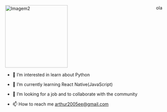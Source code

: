 <div style="display: flex; justify-content: space-between;">
    <!--img src="https://github.com/Arthur-byte-code/Arthur-byte-code/assets/152222113/3db37566-ed8a-4127-b4ad-464eb7c8c7c5" alt="Imagem1" width="200" height="200"-->
    <img src="https://github.com/Arthur-byte-code/Arthur-byte-code/assets/152222113/239ec863-aa9c-49c1-b68f-c6f794463356" alt="Imagem2" width="200" height="200"> <text> ola<text/>
</div>



- 👀 I’m interested in learn about Python 

  
- 🌱 I’m currently learning React Native(JavaScript)

  
- 💞️ I’m looking for a job and to collaborate with the community


  
- 📫 How to reach me arthur2005ee@gmail.com



<!---
Arthur-byte-code/Arthur-byte-code is a ✨ special ✨ repository because its `README.md` (this file) appears on your GitHub profile.
You can click the Preview link to take a look at your changes.
--->

